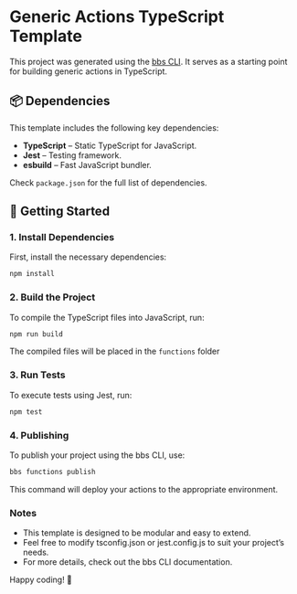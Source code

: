 # Generic Actions TypeScript Template

This project was generated using the [bbs CLI](https://github.com). It serves as a starting point for building generic actions in TypeScript.

## 📦 Dependencies

This template includes the following key dependencies:

- **TypeScript** – Static TypeScript for JavaScript.
- **Jest** – Testing framework.
- **esbuild** – Fast JavaScript bundler.

Check `package.json` for the full list of dependencies.

## 🚀 Getting Started

### 1. Install Dependencies

First, install the necessary dependencies:

```sh
npm install
```

### 2. Build the Project

To compile the TypeScript files into JavaScript, run:

```sh
npm run build
```

The compiled files will be placed in the `functions` folder

### 3. Run Tests

To execute tests using Jest, run:

```sh
npm test
```

### 4. Publishing

To publish your project using the bbs CLI, use:

```sh
bbs functions publish
```

This command will deploy your actions to the appropriate environment.

### Notes

- This template is designed to be modular and easy to extend.
- Feel free to modify tsconfig.json or jest.config.js to suit your project’s needs.
- For more details, check out the bbs CLI documentation.

Happy coding! 🚀
